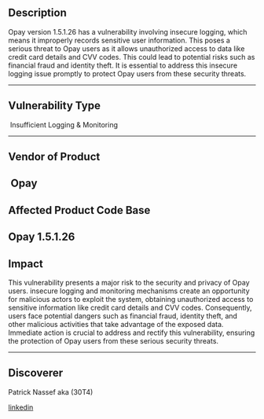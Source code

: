 ## Description
Opay version 1.5.1.26 has a vulnerability involving insecure logging, which means it improperly records sensitive user information. This poses a serious threat to Opay users as it allows unauthorized access to data like credit card details and CVV codes. This could lead to potential risks such as financial fraud and identity theft. It is essential to address this insecure logging issue promptly to protect Opay users from these security threats.

------------------------------------------
## Vulnerability Type

 Insufficient Logging & Monitoring

------------------------------------------
## Vendor of Product
 Opay
------------------------------------------

## Affected Product Code Base
Opay 1.5.1.26
------------------------------------------
## Impact

This vulnerability presents a major risk to the security and privacy of Opay users. insecure logging and monitoring mechanisms create an opportunity for malicious actors to exploit the system, obtaining unauthorized access to sensitive information like credit card details and CVV codes. Consequently, users face potential dangers such as financial fraud, identity theft, and other malicious activities that take advantage of the exposed data. Immediate action is crucial to address and rectify this vulnerability, ensuring the protection of Opay users from these serious security threats.

------------------------------------------

## Discoverer

Patrick Nassef aka (30T4)

[linkedin](https://www.linkedin.com/in/patrick0x41/)